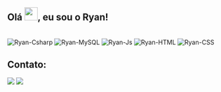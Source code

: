 ## Olá <img src="https://raw.githubusercontent.com/kaueMarques/kaueMarques/master/hi.gif" height="30px">, eu sou o Ryan! 

<div style="display: inline_block"><br>
  <img align="center" alt="Ryan-Csharp" src="https://img.shields.io/badge/C%23-239120?style=for-the-badge&logo=c-sharp&logoColor=white">
  <img align="center" alt="Ryan-MySQL" src="https://img.shields.io/badge/MySQL-005C84?style=for-the-badge&logo=mysql&logoColor=white">
  <img align="center" alt="Ryan-Js" src="https://img.shields.io/badge/JavaScript-323330?style=for-the-badge&logo=javascript&logoColor=F7DF1E">
  <img align="center" alt="Ryan-HTML" src="https://img.shields.io/badge/HTML5-E34F26?style=for-the-badge&logo=html5&logoColor=white">
  <img align="center" alt="Ryan-CSS" src="https://img.shields.io/badge/CSS3-1572B6?style=for-the-badge&logo=css3&logoColor=white">
</div>

##

## Contato:

<div> 
  <a href = "mailto:Ryan_ferreira26@Hotmail.com"><img src="https://img.shields.io/badge/Microsoft_Outlook-0078D4?style=for-the-badge&logo=microsoft-outlook&logoColor=white" target="_blank"></a>
  <a href="https://www.linkedin.com/in/ryan-ferreira-2641a0214/" target="_blank"><img src="https://img.shields.io/badge/-LinkedIn-%230077B5?style=for-the-badge&logo=linkedin&logoColor=white" target="_blank"></a> 
</div>
